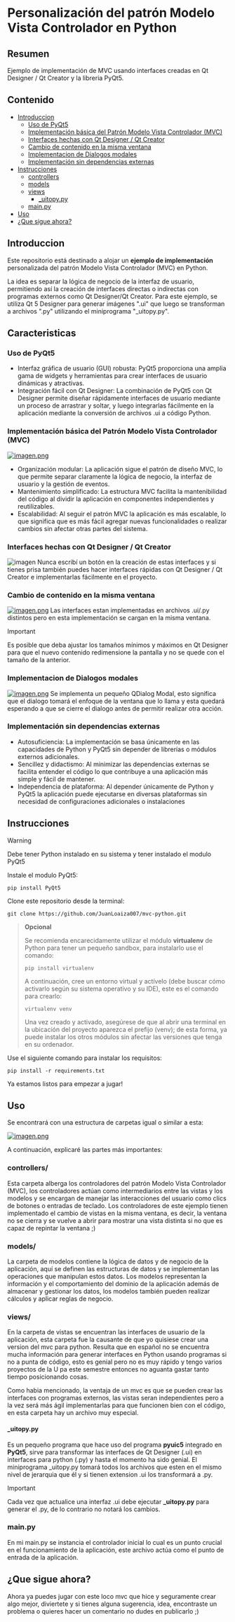 # Personalización del patrón Modelo Vista Controlador en Python

## Resumen
Ejemplo de implementación de MVC usando interfaces creadas en Qt Designer / Qt Creator y la libreria PyQt5.

## Contenido
- [Introduccion](#introduccion)
  - [Uso de PyQt5](#uso-de-pyqt5)
  - [Implementación básica del Patrón Modelo Vista Controlador (MVC)](#implementación-básica-del-patrón-modelo-vista-controlador-mvc)
  - [Interfaces hechas con Qt Designer / Qt Creator](#interfaces-hechas-con-qt-designer--qt-creator)
  - [Cambio de contenido en la misma ventana](#cambio-de-contenido-en-la-misma-ventana)
  - [Implementacion de Dialogos modales](#implementacion-de-dialogos-modales)
  - [Implementación sin dependencias externas](#implementación-sin-dependencias-externas)
- [Instrucciones](#instrucciones)
  - [controllers](#controllers)
  - [models](#models)
  - [views](#views)
    - [_uitopy.py](#_uitopypy)
  - [main.py](#mainpy)
- [Uso](#uso)
- [¿Que sigue ahora?](#que-sigue-ahora)

## Introduccion

Este repositorio está destinado a alojar un **ejemplo de implementación** personalizada del patrón Modelo Vista Controlador (MVC) en Python.

La idea es separar la lógica de negocio de la interfaz de usuario, permitiendo así la creación de interfaces directas o indirectas con programas externos como Qt Designer/Qt Creator. Para este ejemplo, se utiliza Qt 5 Designer para generar imágenes ".ui" que luego se transforman a archivos ".py" utilizando el miniprograma "_uitopy.py".

## Caracteristicas
### Uso de PyQt5
- Interfaz gráfica de usuario (GUI) robusta: PyQt5 proporciona una amplia gama de widgets y herramientas para crear interfaces de usuario dinámicas y atractivas.
- Integración fácil con Qt Designer: La combinación de PyQt5 con Qt Designer permite diseñar rápidamente interfaces de usuario mediante un proceso de arrastrar y soltar, y luego integrarlas fácilmente en la aplicación mediante la conversión de archivos .ui a código Python.

### Implementación básica del Patrón Modelo Vista Controlador (MVC)

[![imagen.png](https://i.postimg.cc/66znv6m6/imagen.png)](https://postimg.cc/s1QMFzzb)

- Organización modular: La aplicación sigue el patrón de diseño MVC, lo que permite separar claramente la lógica de negocio, la interfaz de usuario y la gestión de eventos.
- Mantenimiento simplificado: La estructura MVC facilita la mantenibilidad del código al dividir la aplicación en componentes independientes y reutilizables.
- Escalabilidad: Al seguir el patrón MVC la aplicación es más escalable, lo que significa que es más fácil agregar nuevas funcionalidades o realizar cambios sin afectar otras partes del sistema.

### Interfaces hechas con Qt Designer / Qt Creator
![imagen](https://github.com/JuanLoaiza007/mvc-python/assets/116226390/0a6767d6-4f63-4073-8070-7483915d6149)
Nunca escribí un botón en la creación de estas interfaces y si tienes prisa también puedes hacer interfaces rápidas con Qt Designer / Qt Creator e implementarlas fácilmente en el proyecto.


### Cambio de contenido en la misma ventana
[![imagen.png](https://i.postimg.cc/MKctDjRK/imagen.png)](https://postimg.cc/vcsW8T3p)
Las interfaces estan implementadas en archivos .ui/.py distintos pero en esta implementación se cargan en la misma ventana.
> [!IMPORTANT]
> Es posible que deba ajustar los tamaños mínimos y máximos en Qt Designer para que el nuevo contenido redimensione la pantalla y no se quede con el tamaño de la anterior.

### Implementacion de Dialogos modales
[![imagen.png](https://i.postimg.cc/hPFKDVKH/imagen.png)](https://postimg.cc/qgGPQhhL)
Se implementa un pequeño QDialog Modal, esto significa que el dialogo tomará el enfoque de la ventana que lo llama y esta quedará esperando a que se cierre el dialogo antes de permitir realizar otra acción.


### Implementación sin dependencias externas
- Autosuficiencia: La implementación se basa únicamente en las capacidades de Python y PyQt5 sin depender de librerías o módulos externos adicionales.
- Sencillez y didactismo: Al minimizar las dependencias externas se facilita entender el código lo que contribuye a una aplicación más simple y fácil de mantener.
- Independencia de plataforma: Al depender únicamente de Python y PyQt5 la aplicación puede ejecutarse en diversas plataformas sin necesidad de configuraciones adicionales o instalaciones

## Instrucciones

> [!WARNING]
> Debe tener Python instalado en su sistema y tener instalado el modulo PyQt5

Instale el modulo PyQt5:

```
pip install PyQt5
```

Clone este repositorio desde la terminal:


```
git clone https://github.com/JuanLoaiza007/mvc-python.git
```


> **Opcional**
>
> Se recomienda encarecidamente utilizar el módulo **virtualenv** de Python para tener un pequeño sandbox, para instalarlo use el comando:
> ```
> pip install virtualenv
> ```
> A continuación, cree un entorno virtual y actívelo (debe buscar cómo activarlo según su sistema operativo y su IDE), este es el comando para crearlo:
> ```
> virtualenv venv
> ```
> Una vez creado y activado, asegúrese de que al abrir una terminal en la ubicación del proyecto aparezca el prefijo (venv); de esta forma, ya puede instalar los otros módulos sin afectar las versiones que tenga en su ordenador.


Use el siguiente comando para instalar los requisitos:

```
pip install -r requirements.txt
```
Ya estamos listos para empezar a jugar!

## Uso

Se encontrará con una estructura de carpetas igual o similar a esta:

[![imagen.png](https://i.postimg.cc/66znv6m6/imagen.png)](https://postimg.cc/s1QMFzzb)

A continuación, explicaré las partes más importantes:

### controllers/

Esta carpeta alberga los controladores del patrón Modelo Vista Controlador (MVC), los controladores actúan como intermediarios entre las vistas y los modelos y se encargan de manejar las interacciones del usuario como clics de botones o entradas de teclado. Los controladores de este ejemplo tienen implementado el cambio de vistas en la misma ventana, es decir, la ventana no se cierra y se vuelve a abrir para mostrar una vista distinta si no que es capaz de repintar la ventana ;)

### models/

La carpeta de modelos contiene la lógica de datos y de negocio de la aplicación, aquí se definen las estructuras de datos y se implementan las operaciones que manipulan estos datos. Los modelos representan la información y el comportamiento del dominio de la aplicación además de almacenar y gestionar los datos, los modelos también pueden realizar cálculos y aplicar reglas de negocio.

### views/

En la carpeta de vistas se encuentran las interfaces de usuario de la aplicación, esta carpeta fue la causante de que yo quisiese crear una version del mvc para python. Resulta que en español no se encuentra mucha información para generar interfaces en Python usando programas si no a punta de código, esto es genial pero no es muy rápido y tengo varios proyectos de la U pa este semestre entonces no aguanta gastar tanto tiempo posicionando cosas.

Como habia mencionado, la ventaja de un mvc es que se pueden crear las interfaces con programas externos, las vistas seran independientes pero a la vez será más ágil implementarlas para que funcionen bien con el código, en esta carpeta hay un archivo muy especial.

#### _uitopy.py
Es un pequeño programa que hace uso del programa **pyuic5** integrado en **PyQt5**, sirve para transformar las interfaces de Qt Designer (.ui) en interfaces para python (.py) y hasta el momento ha sido genial. El miniprograma _uitopy.py tomará todos los archivos que esten en el mismo nivel de jerarquia que él y si tienen extension .ui los transformará a .py.
> [!IMPORTANT]
> Cada vez que actualice una interfaz .ui debe ejecutar **_uitopy.py** para generar el .py, de lo contrario no notará los cambios.

### main.py

En mi main.py se instancia el controlador inicial lo cual es un punto crucial en el funcionamiento de la aplicación, este archivo actúa como el punto de entrada de la aplicación. 

## ¿Que sigue ahora?

Ahora ya puedes jugar con este loco mvc que hice y seguramente crear algo mejor, diviertete y si tienes alguna sugerencia, idea, encontraste un problema o quieres hacer un comentario no dudes en publicarlo ;)
